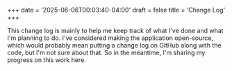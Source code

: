 +++
date = '2025-06-06T00:03:40-04:00'
draft = false
title = 'Change Log'
+++

This change log is mainly to help me keep track of what I've done and what I'm planning to do. I've considered making the application open-source, which would probably mean putting a change log on GitHub along with the code, but I'm not sure about that. So in the meantime, I'm sharing my progress on this work here.
